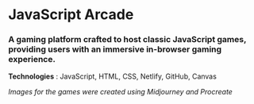 # JavaScript Arcade
### A gaming platform crafted to host classic JavaScript games, providing users with an immersive in-browser gaming experience.
**Technologies** : JavaScript, HTML, CSS, Netlify, GitHub, Canvas

*Images for the games were created using Midjourney and Procreate*
